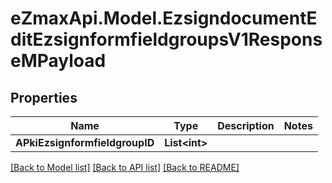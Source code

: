 
# eZmaxApi.Model.EzsigndocumentEditEzsignformfieldgroupsV1ResponseMPayload

## Properties

Name | Type | Description | Notes
------------ | ------------- | ------------- | -------------
**APkiEzsignformfieldgroupID** | **List&lt;int&gt;** |  | 

[[Back to Model list]](../README.md#documentation-for-models)
[[Back to API list]](../README.md#documentation-for-api-endpoints)
[[Back to README]](../README.md)

